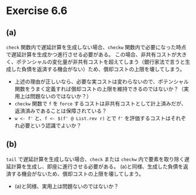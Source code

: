 # Exercise 6.6

## (a)

`check` 関数内で遅延計算を生成しない場合、`checkw` 関数内で必要になった時点で遅延計算を生成かつ進行させる必要がある。
この場合、非共有コストが大きく、ポテンシャルの変化量が非共有コストを超えてしまう（銀行家法で言うと生成した負債を返済する機会がない）ため、償却コストの上限を壊してしまう。

- 上述の理由が正しいなら、必要な実コストは変わらないので、ポテンシャル関数をうまく定義すれば償却コストの上限を維持できるのではないか？（実用上は問題ないのではないか？）
- `checkw` 関数で `f` を `force` するコストは非共有コストとして計上済みだが、返済済みであることは保障されている？
- `w <- f'` と、`f <- $(f' @ List.rev r)` とで `f'` を評価するコストはそれぞれ必要という認識でよいか？

## (b)

`tail` で遅延計算を生成しない場合、`check` または `checkw` 内で要素を取り除く遅延計算を生成し、即座に進行させる必要がある。
(a)と同様、生成した負債を返済する機会がないため、償却コストの上限を壊してしまう。

- (a)と同様、実用上は問題ないのではないか？

